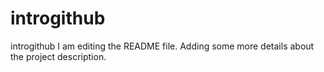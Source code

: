 # introgithub
introgithub
I am editing the README file. Adding some more details about the project description.
